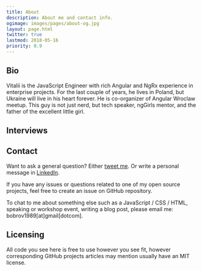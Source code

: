 ```yaml
---
title: About
description: About me and contact info.
ogimage: images/pages/about-og.jpg
layout: page.html
twitter: true
lastmod: 2018-05-16
priority: 0.9
---
```

## Bio

Vitalii is the JavaScript Engineer with rich Angular and NgRx experience in enterprise projects. For the last couple of years, he lives in Poland, but Ukraine will live in his heart forever. He is co-organizer of Angular Wroclaw meetup. This guy is not just nerd, but tech speaker, ngGirls mentor, and the father of the excellent little girl.

## Interviews

[](youtube:sM3wR9g1jbM)

## Contact

Want to ask a general question? Either [tweet me](https://twitter.com/bobrov1989). Or write a personal message in [LinkedIn](https://www.linkedin.com/in/vitaliybobrov).

If you have any issues or questions related to one of my open source projects, feel free to create an issue on GitHub repository.

To chat to me about something else such as a JavaScript / CSS / HTML, speaking or workshop event, writing a blog post, please email me: bobrov1989[at]gmail[dotcom].

## Licensing

All code you see here is free to use however you see fit, however corresponding GitHub projects articles may mention usually have an MIT license.

